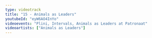 ```yaml
---
type: videotrack
title: "15 - Animals as Leaders"
youtubeId: "eyW6AO4InYo"
videoevents: "Plini, Intervals, Animals as Leaders at Patronaat"
videoartists: ["Animals as Leaders"]
---
```

